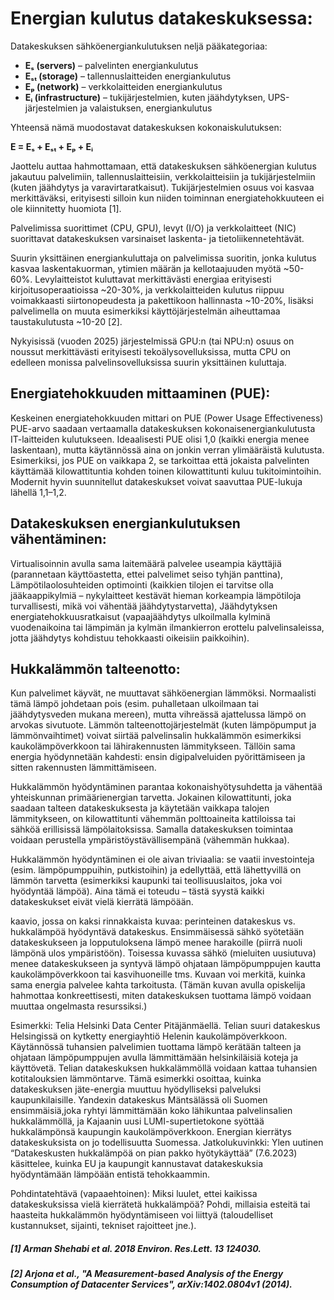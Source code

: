 # Energian kulutus datakeskuksessa:

Datakeskuksen sähköenergiankulutuksen neljä pääkategoriaa:

- **Eₛ (servers)** – palvelinten energiankulutus  
- **Eₛₜ (storage)** – tallennuslaitteiden energiankulutus  
- **Eₚ (network)** – verkkolaitteiden energiankulutus  
- **Eᵢ (infrastructure)** – tukijärjestelmien, kuten jäähdytyksen, UPS-järjestelmien ja valaistuksen, energiankulutus  

Yhteensä nämä muodostavat datakeskuksen kokonaiskulutuksen:

**E = Eₛ + Eₛₜ + Eₚ + Eᵢ**

Jaottelu auttaa hahmottamaan, että datakeskuksen sähköenergian kulutus jakautuu palvelimiin, tallennuslaitteisiin, verkkolaitteisiin ja tukijärjestelmiin (kuten jäähdytys ja varavirtaratkaisut). Tukijärjestelmien osuus voi kasvaa merkittäväksi, erityisesti silloin kun niiden toiminnan energiatehokkuuteen ei ole kiinnitetty huomiota [1].

Palvelimissa suorittimet (CPU, GPU), levyt (I/O) ja verkkolaitteet (NIC) suorittavat datakeskuksen varsinaiset laskenta- ja tietoliikennetehtävät.

Suurin yksittäinen energiankuluttaja on palvelimissa suoritin, jonka kulutus kasvaa laskentakuorman, ytimien määrän ja kellotaajuuden myötä ~50-60%. Levylaitteistot kuluttavat merkittävästi energiaa erityisesti kirjoitusoperaatioissa ~20-30%, ja verkkolaitteiden kulutus riippuu voimakkaasti siirtonopeudesta ja pakettikoon hallinnasta ~10-20%, lisäksi palvelimella on muuta esimerkiksi käyttöjärjestelmän aiheuttamaa taustakulutusta ~10-20 [2].

Nykyisissä (vuoden 2025) järjestelmissä GPU:n (tai NPU:n) osuus on noussut merkittävästi erityisesti tekoälysovelluksissa, mutta CPU on edelleen monissa palvelinsovelluksissa suurin yksittäinen kuluttaja.

## Energiatehokkuuden mittaaminen (PUE):
Keskeinen energiatehokkuuden mittari on PUE (Power Usage Effectiveness)
PUE-arvo saadaan vertaamalla datakeskuksen
kokonaisenergiankulutusta IT-laitteiden kulutukseen. Ideaalisesti PUE olisi 1,0 (kaikki energia
menee laskentaan), mutta käytännössä aina on jonkin verran ylimääräistä kulutusta. Esimerkiksi,
jos PUE on vaikkapa 2, se tarkoittaa että jokaista palvelinten käyttämää kilowattituntia kohden
toinen kilowattitunti kuluu tukitoimintoihin. Modernit hyvin suunnitellut datakeskukset voivat
saavuttaa PUE-lukuja lähellä 1,1–1,2.

## Datakeskuksen energiankulutuksen vähentäminen:
Virtualisoinnin avulla sama laitemäärä palvelee useampia käyttäjiä (parannetaan käyttöastetta, ettei palvelimet seiso tyhjän panttina),
Lämpötilaolosuhteiden optimointi (kaikkien tilojen ei tarvitse olla jääkaappikylmiä – nykylaitteet
kestävät hieman korkeampia lämpötiloja turvallisesti, mikä voi vähentää jäähdytystarvetta), 
Jäähdytyksen energiatehokkuusratkaisut (vapaajäähdytys ulkoilmalla kylminä vuodenaikoina tai
lämpimän ja kylmän ilmankierron erottelu palvelinsaleissa, jotta jäähdytys kohdistuu tehokkaasti oikeisiin paikkoihin).

## Hukkalämmön talteenotto:
Kun palvelimet käyvät, ne muuttavat sähköenergian lämmöksi. 
Normaalisti tämä lämpö johdetaan pois (esim. puhalletaan ulkoilmaan tai jäähdytysveden mukana mereen), 
mutta vihreässä ajattelussa lämpö on arvokas sivutuote.
Lämmön talteenottojärjestelmät (kuten lämpöpumput ja lämmönvaihtimet) voivat siirtää palvelinsalin hukkalämmön esimerkiksi
kaukolämpöverkkoon tai lähirakennusten lämmitykseen. 
Tällöin sama energia hyödynnetään kahdesti: ensin digipalveluiden pyörittämiseen ja sitten rakennusten lämmittämiseen.

Hukkalämmön hyödyntäminen parantaa kokonaishyötysuhdetta ja vähentää yhteiskunnan primäärienergian tarvetta. 
Jokainen kilowattitunti, joka saadaan talteen datakeskuksesta ja käytetään vaikkapa talojen lämmitykseen, on kilowattitunti vähemmän
polttoaineita kattiloissa tai sähköä erillisissä lämpölaitoksissa. 
Samalla datakeskuksen toimintaa voidaan perustella ympäristöystävällisempänä (vähemmän hukkaa).

Hukkalämmön hyödyntäminen ei ole aivan triviaalia: se vaatii investointeja (esim. lämpöpumppuihin, putkistoihin) ja edellyttää, että lähettyvillä on
lämmön tarvetta (esimerkiksi kaupunki tai teollisuuslaitos, joka voi hyödyntää lämpöä). 
Aina tämä ei toteudu – tästä syystä kaikki datakeskukset eivät vielä kierrätä lämpöään.

kaavio, jossa on kaksi rinnakkaista kuvaa: perinteinen datakeskus vs. hukkalämpöä hyödyntävä datakeskus. 
Ensimmäisessä sähkö syötetään datakeskukseen ja lopputuloksena lämpö menee harakoille (piirrä nuoli lämpönä ulos ympäristöön). 
Toisessa kuvassa sähkö (mieluiten uusiutuva) menee datakeskukseen ja syntyvä lämpö ohjataan lämpöpumppujen kautta kaukolämpöverkkoon tai kasvihuoneille tms. 
Kuvaan voi merkitä, kuinka sama energia palvelee kahta tarkoitusta. (Tämän kuvan avulla opiskelija hahmottaa konkreettisesti, miten datakeskuksen tuottama lämpö voidaan muuttaa ongelmasta resurssiksi.)

Esimerkki: Telia Helsinki Data Center Pitäjänmäellä. 
Telian suuri datakeskus Helsingissä on kytketty energiayhtiö Helenin kaukolämpöverkkoon.
Käytännössä tuhansien palvelimien tuottama lämpö kerätään talteen ja ohjataan lämpöpumppujen avulla lämmittämään helsinkiläisiä koteja ja käyttövetä.
Telian datakeskuksen hukkalämmöllä voidaan kattaa tuhansien kotitalouksien lämmöntarve. 
Tämä esimerkki osoittaa, kuinka datakeskuksen jäte-energia muuttuu hyödylliseksi palveluksi kaupunkilaisille.
Yandexin datakeskus Mäntsälässä oli Suomen ensimmäisiä,joka ryhtyi lämmittämään koko lähikuntaa palvelinsalien hukkalämmöllä, ja Kajaanin uusi
LUMI-supertietokone syöttää hukkalämpönsä kaupungin kaukolämpöverkkoon. 
Energian kierrätys datakeskuksista on jo todellisuutta Suomessa.
Jatkolukuvinkki: Ylen uutinen “Datakeskusten hukkalämpöä on pian pakko hyötykäyttää” (7.6.2023) käsittelee, kuinka EU ja kaupungit kannustavat datakeskuksia hyödyntämään lämpöään entistä tehokkaammin.

Pohdintatehtävä (vapaaehtoinen): 
Miksi luulet, ettei kaikissa datakeskuksissa vielä kierrätetä hukkalämpöä? 
Pohdi, millaisia esteitä tai haasteita hukkalämmön hyödyntämiseen voi liittyä (taloudelliset kustannukset, sijainti, tekniset rajoitteet jne.).

##### [1] Arman Shehabi et al. 2018 Environ. Res.Lett. 13 124030.
##### [2] Arjona et al., "A Measurement-based Analysis of the Energy Consumption of Datacenter Services", arXiv:1402.0804v1 (2014).






